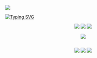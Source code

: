<img src="https://capsule-render.vercel.app/api?type=waving&height=110&color=054f77"/>

<a href="https://git.io/typing-svg"><img src="https://readme-typing-svg.herokuapp.com?font=Crushed&weight=300&size=23&pause=1000&color=F7F7F7&center=true&width=435&lines=Ol%C3%A1%2C+me+chamo+Ladislau+Bertoldo.;E+estudo+Engenharia+de+Software" alt="Typing SVG" /></a>

<div align="center"> 
  <a href="https://instagram.com/_bertoldo_" target="_blank"><img src="https://img.shields.io/badge/-Instagram-%23E4405F?style=for-the-badge&logo=instagram&logoColor=white" target="_blank"></a>
  <a href = "mailto:bertoldodeveloper@gmail.com"><img src="https://img.shields.io/badge/-Gmail-%23333?style=for-the-badge&logo=gmail&logoColor=white" target="_blank"></a>
  <a href="https://www.linkedin.com/in/ladislau-bertoldo" target="_blank"><img src="https://img.shields.io/badge/-LinkedIn-%230077B5?style=for-the-badge&logo=linkedin&logoColor=white" target="_blank"></a> 
  
</div>

<p align="center">
  <a href="https://skillicons.dev">
    <img src="https://skillicons.dev/icons?i=,github,git,html,css,gulp,js,ts" />
  </a>
</p>

##

<div align="center">
   <img src="http://github-profile-summary-cards.vercel.app/api/cards/profile-details?username=BertoldoDeveloper&theme=vue"/>
    <img src="http://github-profile-summary-cards.vercel.app/api/cards/repos-per-language?username=BertoldoDeveloper&theme=vue"/>
    <img src="http://github-profile-summary-cards.vercel.app/api/cards/stats?username=BertoldoDeveloper&theme=vue"/>
</div>
